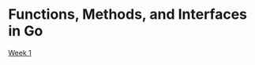 # Functions, Methods, and Interfaces in Go

[Week 1](Functions,%20Methods,%20and%20Interfaces%20in%20Go%20aced802d6e0e455bb8f3e9ead58619f1/Week%201%207c64bab8c81c49709d2ab817e5bb26bc.md)